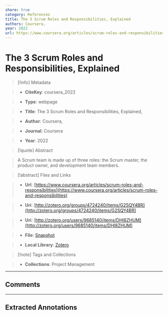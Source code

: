 ```yaml
---
share: true
category: References
title: The 3 Scrum Roles and Responsibilities, Explained
authors: Coursera,
year: 2022
url: https://www.coursera.org/articles/scrum-roles-and-responsibilities
---
```

  
# The 3 Scrum Roles and Responsibilities, Explained  
  
> [!info] Metadata  
> - **CiteKey**: coursera_2022  
> - **Type**: webpage  
> - **Title**: The 3 Scrum Roles and Responsibilities, Explained,   
> - **Author**: Coursera,  
> - **Journal**: Coursera   
> - **Year**: 2022   
  
> [!quote] Abstract  
> A Scrum team is made up of three roles: the Scrum master, the product owner, and development team members.  
  
> [!abstract] Files and Links  
> - **Url**: [https://www.coursera.org/articles/scrum-roles-and-responsibilities](https://www.coursera.org/articles/scrum-roles-and-responsibilities)  
> - **Uri**: [http://zotero.org/groups/4724240/items/G2SQY4BR](http://zotero.org/groups/4724240/items/G2SQY4BR)  
> - **Uri**: [http://zotero.org/users/9685140/items/DHI8ZHUM](http://zotero.org/users/9685140/items/DHI8ZHUM)  
> - **File**: [Snapshot](file:///Users/jan/Zotero/storage/2UZSGQQE/scrum-roles-and-responsibilities.html)  
> - **Local Library**: [Zotero]((zotero://select/library/items/DHI8ZHUM))  
  
> [!note] Tags and Collections  
> - **Collections**: Project Management  
  
----  
  
## Comments  
  
  
  
----  
  
## Extracted Annotations  
  
